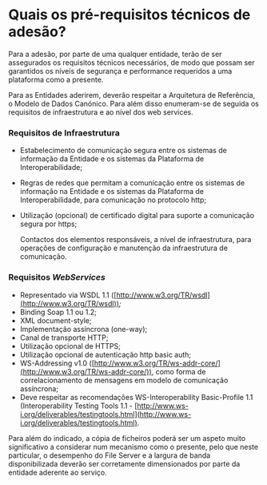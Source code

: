 # Quais os pré-requisitos técnicos de adesão?

Para a adesão, por parte de uma qualquer entidade, terão de ser assegurados os requisitos técnicos necessários, de modo que possam ser garantidos os níveis de segurança e performance requeridos a uma plataforma como a presente.

Para as Entidades aderirem, deverão respeitar a Arquitetura de Referência, o Modelo de Dados Canónico. Para além disso enumeram-se de seguida os requisitos de infraestrutura e ao nível dos web services.

### Requisitos de Infraestrutura

* Estabelecimento de comunicação segura entre os sistemas de informação da Entidade e os sistemas da Plataforma de Interoperabilidade;
* Regras de redes que permitam a comunicação entre os sistemas de informação na Entidade e os sistemas da Plataforma de Interoperabilidade, para comunicação no protocolo http;
*   Utilização (opcional) de certificado digital para suporte a comunicação segura por https;

    Contactos dos elementos responsáveis, a nível de infraestrutura, para operações de configuração e manutenção da infraestrutura de comunicação.

### Requisitos _WebServices_

* Representado via WSDL 1.1 ([http://www.w3.org/TR/wsdl](http://www.w3.org/TR/wsdl))_;_
* Binding Soap 1.1 ou 1.2;
* XML document-style;
* Implementação assíncrona (one-way);
* Canal de transporte HTTP;
* Utilização opcional de HTTPS;
* Utilização opcional de autenticação http basic auth;
* WS-Addressing v1.0 ([http://www.w3.org/TR/ws-addr-core/](http://www.w3.org/TR/ws-addr-core/)), como forma de correlacionamento de mensagens em modelo de comunicação assíncrona;
* Deve respeitar as recomendações WS-Interoperability Basic-Profile 1.1 (Interoperability Testing Tools 1.1 - [http://www.ws-i.org/deliverables/testingtools.html](http://www.ws-i.org/deliverables/testingtools.html).

Para além do indicado, a cópia de ficheiros poderá ser um aspeto muito significativo a considerar num mecanismo como o presente, pelo que neste particular, o desempenho do File Server e a largura de banda disponibilizada deverão ser corretamente dimensionados por parte da entidade aderente ao serviço.
